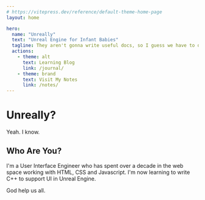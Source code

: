 ```yaml
---
# https://vitepress.dev/reference/default-theme-home-page
layout: home

hero:
  name: "Unreally"
  text: "Unreal Engine for Infant Babies"
  tagline: They aren't gonna write useful docs, so I guess we have to do it for them.
  actions:
    - theme: alt
      text: Learning Blog
      link: /journal/
    - theme: brand
      text: Visit My Notes
      link: /notes/
---
```


# Unreally?
Yeah. I know.

## Who Are You?
I'm a User Interface Engineer who has spent over a decade in the web space working with HTML, CSS and Javascript. I'm now learning to write C++ to support UI in Unreal Engine. 

God help us all.
